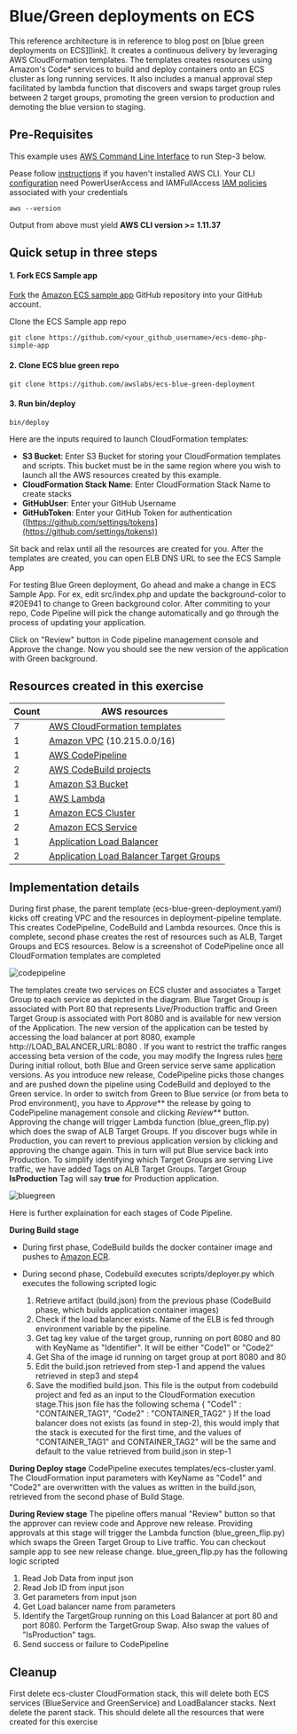 # Blue/Green deployments on ECS

This reference architecture is in reference to blog post on [blue green deployments on ECS][link]. It creates a continuous delivery by leveraging AWS CloudFormation templates. The templates creates resources using Amazon's Code* services to build and deploy containers onto an ECS cluster as long running services. It also includes a manual approval step facilitated by lambda function that discovers and swaps target group rules between 2 target groups, promoting the green version to production and demoting the blue version to staging. 

## Pre-Requisites
This example uses [AWS Command Line Interface](http://docs.aws.amazon.com/cli/latest/userguide/cli-chap-welcome.html) to run Step-3 below.

Pease follow [instructions](http://docs.aws.amazon.com/cli/latest/userguide/installing.html) if you haven't installed AWS CLI. Your CLI [configuration](http://docs.aws.amazon.com/cli/latest/userguide/cli-chap-getting-started.html) need PowerUserAccess and IAMFullAccess [IAM policies](http://docs.aws.amazon.com/IAM/latest/UserGuide/access_policies.html) associated with your credentials

```console
aws --version
```

Output from above must yield **AWS CLI version >= 1.11.37** 

## Quick setup in three steps

#### 1. Fork ECS Sample app

[Fork](https://help.github.com/articles/fork-a-repo/) the [Amazon ECS sample app](https://github.com/awslabs/ecs-demo-php-simple-app) GitHub repository into your GitHub account.

Clone the ECS Sample app repo 
```console
git clone https://github.com/<your_github_username>/ecs-demo-php-simple-app
```

#### 2. Clone ECS blue green repo

```console
git clone https://github.com/awslabs/ecs-blue-green-deployment
```

#### 3. Run bin/deploy
```console
bin/deploy
```

Here are the inputs required to launch CloudFormation templates:
  * **S3 Bucket**: Enter S3 Bucket for storing your CloudFormation templates and scripts. This bucket must be in the same region where you wish to launch all the AWS resources created by this example.
  * **CloudFormation Stack Name**: Enter CloudFormation Stack Name to create stacks
  * **GitHubUser**: Enter your GitHub Username
  * **GitHubToken**: Enter your GitHub Token for authentication ([https://github.com/settings/tokens](https://github.com/settings/tokens))

Sit back and relax until all the resources are created for you. After the templates are created, you can open ELB DNS URL to see the ECS Sample App

For testing Blue Green deployment, Go ahead and make a change in ECS Sample App. For ex, edit src/index.php and update the background-color to #20E941 to change to Green background color. After commiting to your repo, Code Pipeline will pick the change automatically and go through the process of updating your application. 

Click on "Review" button in Code pipeline management console and Approve the change. Now you should see the new version of the application with Green background. 

## Resources created in this exercise

Count | AWS resources 
| --- | --- |
7   | [AWS CloudFormation templates](https://aws.amazon.com/cloudformation/)
1   | [Amazon VPC](https://aws.amazon.com/vpc/) (10.215.0.0/16)   
1  | [AWS CodePipeline](https://aws.amazon.com/codepipeline/) 
2  | [AWS CodeBuild projects](https://aws.amazon.com/codebuild/) 
1  | [Amazon S3 Bucket](https://aws.amazon.com/s3/) 
1  | [AWS Lambda](https://aws.amazon.com/lambda/) 
1  | [Amazon ECS Cluster](https://aws.amazon.com/ecs/) 
2  | [Amazon ECS Service](https://aws.amazon.com/ecs/) 
1  | [Application Load Balancer](https://aws.amazon.com/elasticloadbalancing/applicationloadbalancer/) 
2  | [Application Load Balancer Target Groups](https://aws.amazon.com/elasticloadbalancing/applicationloadbalancer/) 


## Implementation details
During first phase, the parent template (ecs-blue-green-deployment.yaml) kicks off creating VPC and the resources in deployment-pipeline template.
This creates CodePipeline, CodeBuild and Lambda resources. Once this is complete, second phase creates the rest of resources such as ALB,
Target Groups and ECS resources. Below is a screenshot of CodePipeline once all CloudFormation templates are completed

![codepipeline](images/codepipeline.png)

The templates create two services on ECS cluster and associates a Target Group to each service as depicted in the diagram.
Blue Target Group is associated with Port 80 that represents Live/Production traffic and Green Target Group is associated with Port 8080 and is available for new version of the Application.
The new version of the application can be tested by accessing the load balancer at port 8080, example http://LOAD_BALANCER_URL:8080 .
If you want to restrict the traffic ranges accessing beta version of the code, you may modify the Ingress rules [here](https://github.com/awslabs/ecs-blue-green-deployment/blob/master/templates/load-balancer.yaml#L30)
During initial rollout, both Blue and Green service serve same application versions.
As you introduce new release, CodePipeline picks those changes and are pushed down the pipeline using CodeBuild and deployed to the Green service. In order to switch from Green to Blue service (or from beta to Prod environment), you have to _Approve_** the release by going to CodePipeline management console and clicking _Review_** button. Approving the change will trigger Lambda function (blue_green_flip.py) which does the swap of ALB Target Groups. If you discover bugs while in Production, you can revert to previous application version by clicking and approving the change again. This in turn will put Blue service back into Production. To simplify identifying which Target Groups are serving Live traffic, we have added Tags on ALB Target Groups. Target Group **IsProduction** Tag will say **true** for Production application.

![bluegreen](images/ecs-bluegreen.png)

Here is further explaination for each stages of Code Pipeline.  

**During Build stage**

* During first phase, CodeBuild builds the docker container image and pushes to [Amazon ECR](https://aws.amazon.com/ecr/).
 
* During second phase, Codebuild executes scripts/deployer.py which executes the following scripted logic

  1. Retrieve artifact (build.json) from the previous phase (CodeBuild phase, which builds application container images)
  2. Check if the load balancer exists. Name of the ELB is fed through environment variable by the pipeline.
  3. Get tag key value of the target group, running on port 8080 and 80 with KeyName as "Identifier". It will be either "Code1" or "Code2"
  4. Get Sha of the image id running on target group at port 8080 and 80
  5. Edit the build.json retrieved from step-1 and append the values retrieved in step3 and step4
  6. Save the modified build.json. This file is the output from codebuild project and fed as an input to the CloudFormation
     execution stage.This json file has the following schema
      {
        "Code1" : "CONTAINER_TAG1",
        "Code2" : "CONTAINER_TAG2"
      }
  If the load balancer does not exists (as found in step-2), this would imply that the stack is executed for the first time, and the values of "CONTAINER_TAG1" and CONTAINER_TAG2" will be the same and default to the
  value retrieved from build.json in step-1

**During Deploy stage** 
CodePipeline executes templates/ecs-cluster.yaml. The CloudFormation input parameters with KeyName as "Code1" and "Code2" are overwritten with the values as written in the build.json, retrieved from the second phase of Build Stage.

**During Review stage** 
The pipeline offers manual "Review" button so that the approver can review code and Approve new release.
Providing approvals at this stage will trigger the Lambda function (blue_green_flip.py) which swaps the Green Target Group to Live traffic. You can checkout sample app to see new release change. blue_green_flip.py has the following logic scripted

   1. Read Job Data from input json
   2. Read Job ID from input json
   3. Get parameters from input json
   4. Get Load balancer name from parameters
   5. Identify the TargetGroup running on this Load Balancer at port 80 and port 8080. Perform the TargetGroup Swap. Also swap the values of "IsProduction" tags.
   6. Send success or failure to CodePipeline

## Cleanup
First delete ecs-cluster CloudFormation stack, this will delete both ECS services (BlueService and GreenService) and LoadBalancer stacks. Next delete the parent stack. This should delete all the resources that were created for this exercise 





